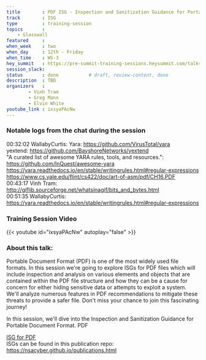 ```yaml
---
title        : PDF ISG - Inspection and Sanitization Guidance for Portable Document Format and JPG ISG - How to automate Inspection and Sanitization Guidance testing
track        : ISG
type         : training-session
topics       :
    - Glasswall
featured     : 
when_week    : two
when_day     : 12th - Friday
when_time    : WS-3
hey_summit   : https://pre-summit-training-sessions.heysummit.com/talks/pdf-isg-how-to-automate-inspection-and-sanitization-guidance-testing-2pm-bst/
session_slack: 
status       : done           # draft, review-content, done
description  : TBD
organizers   : 
        - Vinh Tram
        - Greg Mann
        - Elvin White
youtube_link : ixsyaPAcNw   
---
```



### Notable logs from the chat during the session 

00:32:02	WallabyCurtis:	Yara: https://github.com/VirusTotal/yara   \
yextend: https://github.com/BayshoreNetworks/yextend   \
"A curated list of awesome YARA rules, tools, and resources.": https://github.com/InQuest/awesome-yara
https://yara.readthedocs.io/en/stable/writingrules.html#regular-expressions   \
https://www.cs.yale.edu/flint/cs422/doc/art-of-asm/pdf/CH16.PDF   \
00:43:17	Vinh Tram:	http://giflib.sourceforge.net/whatsinagif/bits_and_bytes.html  \
00:51:35	WallabyCurtis:	https://yara.readthedocs.io/en/stable/writingrules.html#regular-expressions

### Training Session Video

{{< youtube id="ixsyaPAcNw" autoplay="false" >}} 


### About this talk:

Portable Document Format (PDF) is one of the most widely used file formats. In this session we're going to explore ISGs for PDF files which will include inspection and analysis on various elements and objects that are contained within the PDF file structure and how they can be a cause for concern for either hiding sensitive data or attempts to exploit a system. We'll analyze numerous features in PDF recommendations to mitigate these threats to provide a safer file. Don't miss your chance to join this fascinating journey!


In this session, we'll dive into the Inspection and Sanitization Guidance for Portable Document Format. PDF

[ISG for PDF](https://apps.nsa.gov/iaarchive/library/reports/pdf_inspection_and_sanitization_guidance_v1_0-20171206.cfm)  
ISGs can be found in this publication repo:
https://nsacyber.github.io/publications.html  

